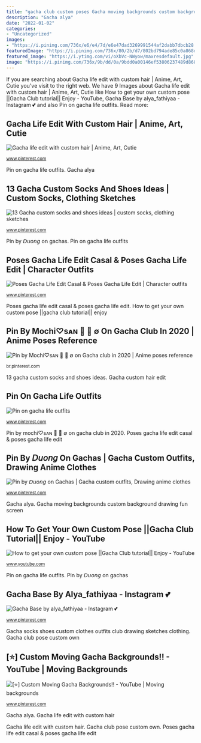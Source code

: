 ```yaml
---
title: "gacha club custom poses Gacha moving backgrounds custom background drawing fun screen"
description: "Gacha alya"
date: "2022-01-02"
categories:
- "Uncategorized"
images:
- "https://i.pinimg.com/736x/e6/e4/7d/e6e47dad3269991544af2dabb7dbcb28.jpg"
featuredImage: "https://i.pinimg.com/736x/80/2b/d7/802bd794ade85c0a868d82de0594affe.jpg"
featured_image: "https://i.ytimg.com/vi/oXbVc-NWyow/maxresdefault.jpg"
image: "https://i.pinimg.com/736x/9b/dd/0a/9bdd0a00146ef53806237489d868f6d9.jpg"
---
```


If you are searching about Gacha life edit with custom hair | Anime, Art, Cutie you've visit to the right web. We have 9 Images about Gacha life edit with custom hair | Anime, Art, Cutie like How to get your own custom pose ||Gacha Club tutorial|| Enjoy - YouTube, Gacha Base by alya_fathiyaa - Instagram 💕 and also Pin on gacha life outfits. Read more:

## Gacha Life Edit With Custom Hair | Anime, Art, Cutie

![Gacha life edit with custom hair | Anime, Art, Cutie](https://i.pinimg.com/736x/8b/36/64/8b366414982bf1899b6ef5ffc07f0bcc.jpg "Pin on gacha life outfits")

<small>www.pinterest.com</small>

Pin on gacha life outfits. Gacha alya

## 13 Gacha Custom Socks And Shoes Ideas | Custom Socks, Clothing Sketches

![13 Gacha custom socks and shoes ideas | custom socks, clothing sketches](https://i.pinimg.com/236x/d4/13/55/d41355e947d11e6d8a9f67fd4e18a529.jpg "13 gacha custom socks and shoes ideas")

<small>www.pinterest.com</small>

Pin by 𝘋𝘶𝘰𝘯𝘨 on gachas. Pin on gacha life outfits

## Poses Gacha Life Edit Casal &amp; Poses Gacha Life Edit | Character Outfits

![Poses Gacha Life Edit Casal &amp; Poses Gacha Life Edit | Character outfits](https://i.pinimg.com/736x/9b/dd/0a/9bdd0a00146ef53806237489d868f6d9.jpg "Gacha socks shoes custom clothes outfits club drawing sketches clothing")

<small>www.pinterest.com</small>

Poses gacha life edit casal &amp; poses gacha life edit. How to get your own custom pose ||gacha club tutorial|| enjoy

## Pin By Mochi♡sᴀɴ 🍮 🍰 ∅ On Gacha Club In 2020 | Anime Poses Reference

![Pin by Mochi♡sᴀɴ 🍮 🍰 ∅ on Gacha club in 2020 | Anime poses reference](https://i.pinimg.com/736x/90/ea/2b/90ea2b11836fd186c88138c63735d392.jpg "Gacha club pose custom own")

<small>br.pinterest.com</small>

13 gacha custom socks and shoes ideas. Gacha custom hair edit

## Pin On Gacha Life Outfits

![Pin on gacha life outfits](https://i.pinimg.com/736x/fd/d5/4a/fdd54afe0eb5b8d818cb8320e7a376af.jpg "Gacha club pose custom own")

<small>www.pinterest.com</small>

Pin by mochi♡sᴀɴ 🍮 🍰 ∅ on gacha club in 2020. Poses gacha life edit casal &amp; poses gacha life edit

## Pin By 𝘋𝘶𝘰𝘯𝘨 On Gachas | Gacha Custom Outfits, Drawing Anime Clothes

![Pin by 𝘋𝘶𝘰𝘯𝘨 on Gachas | Gacha custom outfits, Drawing anime clothes](https://i.pinimg.com/736x/e6/e4/7d/e6e47dad3269991544af2dabb7dbcb28.jpg "Pin by 𝘋𝘶𝘰𝘯𝘨 on gachas")

<small>www.pinterest.com</small>

Gacha alya. Gacha moving backgrounds custom background drawing fun screen

## How To Get Your Own Custom Pose ||Gacha Club Tutorial|| Enjoy - YouTube

![How to get your own custom pose ||Gacha Club tutorial|| Enjoy - YouTube](https://i.ytimg.com/vi/oXbVc-NWyow/maxresdefault.jpg "Gacha custom hair edit")

<small>www.youtube.com</small>

Pin on gacha life outfits. Pin by 𝘋𝘶𝘰𝘯𝘨 on gachas

## Gacha Base By Alya_fathiyaa - Instagram 💕

![Gacha Base by alya_fathiyaa - Instagram 💕](https://i.pinimg.com/originals/3b/6c/43/3b6c43886af6b5dd915361e472df3e13.jpg "Gacha base by alya_fathiyaa")

<small>www.pinterest.com</small>

Gacha socks shoes custom clothes outfits club drawing sketches clothing. Gacha club pose custom own

## [⭐️] Custom Moving Gacha Backgrounds!! - YouTube | Moving Backgrounds

![[⭐️] Custom Moving Gacha Backgrounds!! - YouTube | Moving backgrounds](https://i.pinimg.com/736x/80/2b/d7/802bd794ade85c0a868d82de0594affe.jpg "Poses gacha life edit casal &amp; poses gacha life edit")

<small>www.pinterest.com</small>

Gacha alya. Gacha life edit with custom hair

Gacha life edit with custom hair. Gacha club pose custom own. Poses gacha life edit casal &amp; poses gacha life edit
